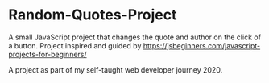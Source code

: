 # Random-Quotes-Project
A small JavaScript project that changes the quote and author on the click of a button.
Project inspired and guided by https://jsbeginners.com/javascript-projects-for-beginners/ 

A project as part of my self-taught web developer journey 2020. 
